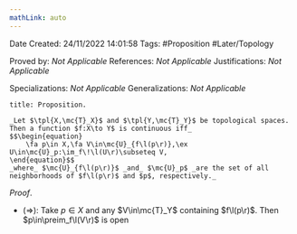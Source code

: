 ```yaml
---
mathLink: auto
---
```


<div class="topSpace"></div>

Date Created: 24/11/2022 14:01:58
Tags: #Proposition #Later/Topology

Proved by: _Not Applicable_
References: _Not Applicable_
Justifications: _Not Applicable_

Specializations: _Not Applicable_
Generalizations: _Not Applicable_

``` ad-Proposition
title: Proposition.

_Let $\tpl{X,\mc{T}_X}$ and $\tpl{Y,\mc{T}_Y}$ be topological spaces. Then a function $f:X\to Y$ is continuous iff_
$$\begin{equation}
    \fa p\in X,\fa V\in\mc{U}_{f\l(p\r)},\ex U\in\mc{U}_p:\im_f\!\l(U\r)\subseteq V,
\end{equation}$$
_where_ $\mc{U}_{f\l(p\r)}$ _and_ $\mc{U}_p$ _are the set of all neighborhoods of $f\l(p\r)$ and $p$, respectively._

```

_Proof_.
* ($\Rightarrow$): Take $p\in X$ and any $V\in\mc{T}_Y$ containing $f\l(p\r)$. Then $p\in\preim_f\l(V\r)$ is open
